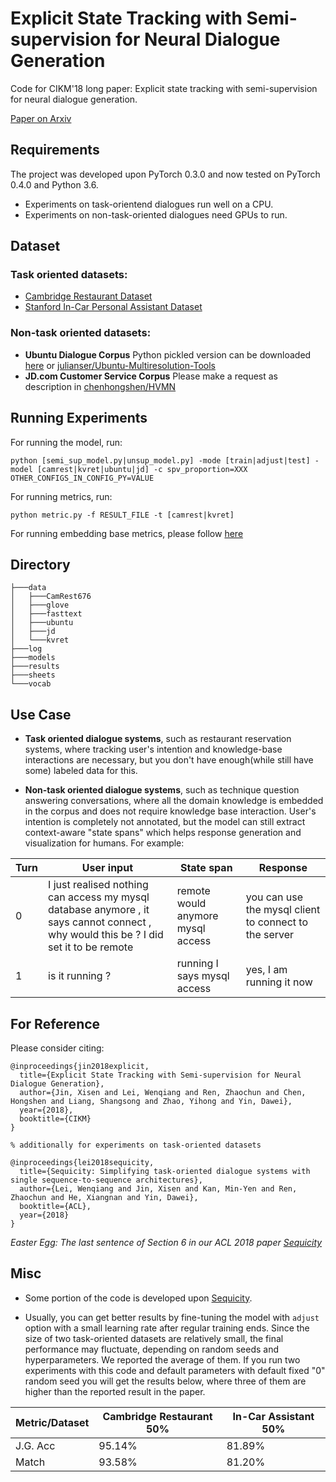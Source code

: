 # Explicit State Tracking with Semi-supervision for Neural Dialogue Generation

Code for CIKM'18 long paper: Explicit state tracking with semi-supervision for neural dialogue generation.

[Paper on Arxiv](https://arxiv.org/pdf/1808.10596.pdf)

## Requirements

The project was developed upon PyTorch 0.3.0 and now tested on PyTorch 0.4.0 and Python 3.6. 
- Experiments on task-orientend dialogues run well on a CPU.
- Experiments on non-task-oriented dialogues need GPUs to run.

## Dataset
### Task oriented datasets: 
- [Cambridge Restaurant Dataset](https://github.com/shawnwun/NNDIAL)
- [Stanford In-Car Personal Assistant Dataset](https://nlp.stanford.edu/blog/a-new-multi-turn-multi-domain-task-oriented-dialogue-dataset/)

### Non-task oriented datasets:
- **Ubuntu Dialogue Corpus** Python pickled version can be downloaded [here](http://www.iulianserban.com/Files/UbuntuDialogueCorpus.zip) or [julianser/Ubuntu-Multiresolution-Tools](https://github.com/julianser/Ubuntu-Multiresolution-Tools)
- **JD.com Customer Service Corpus** Please make a request as description in [chenhongshen/HVMN](https://github.com/chenhongshen/HVMN)

## Running Experiments

For running the model, run:
```
python [semi_sup_model.py|unsup_model.py] -mode [train|adjust|test] -model [camrest|kvret|ubuntu|jd] -c spv_proportion=XXX OTHER_CONFIGS_IN_CONFIG_PY=VALUE
```
For running metrics, run:
```
python metric.py -f RESULT_FILE -t [camrest|kvret]
```
For running embedding base metrics, please follow [here](https://github.com/julianser/hed-dlg-truncated/tree/master/Evaluation)

## Directory

```
├───data
│   ├───CamRest676
│   ├───glove
│   ├───fasttext
│   ├───ubuntu
│   ├───jd
│   └───kvret
├───log
├───models
├───results
├───sheets
└───vocab
```

## Use Case
- **Task oriented dialogue systems**, such as restaurant reservation systems, where tracking user's intention and knowledge-base interactions are necessary, but you don't have enough(while still have some) labeled data for this.

- **Non-task oriented dialogue systems**, such as technique question answering conversations, where all the domain knowledge is embedded in the corpus and does not require knowledge base interaction. User's intention is completely not annotated, but the model can still extract context-aware "state spans" which helps response generation and visualization for humans. For example:

Turn |  User input | State span | Response |
--- | --- | --- | ---
0 | I just realised nothing can access my mysql database anymore , it says cannot connect , why would this be ? I did set it to be remote | remote would anymore mysql access | you can use the mysql client to connect to the server
1 | is it running ? | running I says mysql access | yes, I am running it now



## For Reference
Please consider citing:
```
@inproceedings{jin2018explicit,
  title={Explicit State Tracking with Semi-supervision for Neural Dialogue Generation},
  author={Jin, Xisen and Lei, Wenqiang and Ren, Zhaochun and Chen, Hongshen and Liang, Shangsong and Zhao, Yihong and Yin, Dawei},
  year={2018},
  booktitle={CIKM}
}

% additionally for experiments on task-oriented datasets

@inproceedings{lei2018sequicity,
  title={Sequicity: Simplifying task-oriented dialogue systems with single sequence-to-sequence architectures},
  author={Lei, Wenqiang and Jin, Xisen and Kan, Min-Yen and Ren, Zhaochun and He, Xiangnan and Yin, Dawei},
  booktitle={ACL},
  year={2018}
}
```

*Easter Egg: The last sentence of Section 6 in our ACL 2018 paper [Sequicity](https://www.comp.nus.edu.sg/~xiangnan/papers/acl18-sequicity.pdf)*

## Misc
- Some portion of the code is developed upon [Sequicity](https://github.com/WING-NUS/sequicity).

- Usually, you can get better results by fine-tuning the model with ``adjust`` option with a small learning rate after regular training ends. Since the size of two task-oriented datasets are relatively small, the final performance may fluctuate, depending on random seeds and hyperparameters. We reported the average of them. If you run two experiments with this code and default parameters with default fixed "0" random seed you will get the results below, where three of them are higher than the reported result in the paper.

 Metric/Dataset |Cambridge Restaurant 50% | In-Car Assistant 50% |
 -- | -- | --
 J.G. Acc | 95.14% | 81.89%
 Match |  93.58%  | 81.20%
